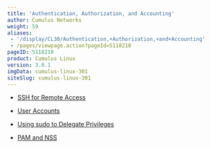 ```yaml
---
title: 'Authentication, Authorization, and Accounting'
author: Cumulus Networks
weight: 59
aliases:
 - '/display/CL30/Authentication,+Authorization,+and+Accounting'
 - /pages/viewpage.action?pageId=5118210
pageID: 5118210
product: Cumulus Linux
version: 3.0.1
imgData: cumulus-linux-301
siteSlug: cumulus-linux-301
---
```

  - [SSH for Remote
    Access](/version/cumulus-linux-301/System_Management/Authentication_Authorization_and_Accounting/SSH_for_Remote_Access)

  - [User
    Accounts](/version/cumulus-linux-301/System_Management/Authentication_Authorization_and_Accounting/User_Accounts)

  - [Using sudo to Delegate
    Privileges](/version/cumulus-linux-301/System_Management/Authentication_Authorization_and_Accounting/Using_sudo_to_Delegate_Privileges)

  - [PAM and
    NSS](/version/cumulus-linux-301/System_Management/Authentication_Authorization_and_Accounting/LDAP_Authentication_and_Authorization)

<article id="html-search-results" class="ht-content" style="display: none;">

</article>

<footer id="ht-footer">

</footer>

